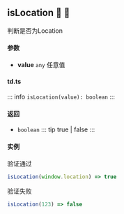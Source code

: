 ## isLocation :tada: :100: 
判断是否为Location
#### 参数 
- **value** `any` 任意值
 
#### td.ts
::: info
`isLocation(value): boolean`
:::
#### 返回 
- `boolean` 
::: tip
true | false
:::
#### 实例 
验证通过


```ts
isLocation(window.location) => true
```
验证失败


```ts
isLocation(123) => false
```
